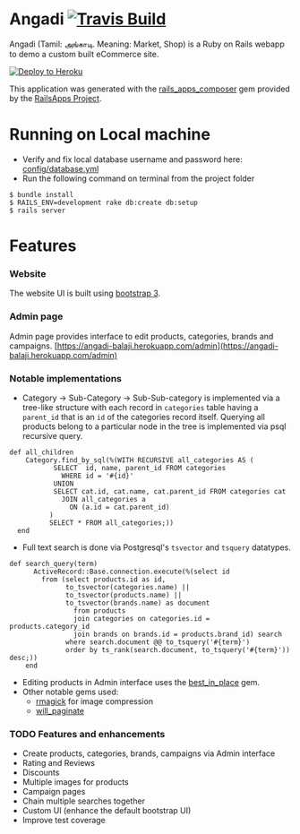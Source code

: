 Angadi [![Travis Build](https://travis-ci.org/balaji/angadi.svg?branch=master)](https://travis-ci.org/balaji/angadi.svg?branch=master)
================
Angadi (Tamil: அங்காடி. Meaning: Market, Shop) is a Ruby on Rails webapp to demo a custom built eCommerce site.

[![Deploy to Heroku](https://www.herokucdn.com/deploy/button.png)](https://heroku.com/deploy)

This application was generated with the [rails_apps_composer](https://github.com/RailsApps/rails_apps_composer) gem
provided by the [RailsApps Project](http://railsapps.github.io/).

Running on Local machine
========================
* Verify and fix local database username and password here: [config/database.yml](https://github.com/balaji/angadi/blob/master/config/database.yml)
* Run the following command on terminal from the project folder
```
$ bundle install
$ RAILS_ENV=development rake db:create db:setup
$ rails server
```

Features
========
### Website
The website UI is built using [bootstrap 3](http://getbootstrap.com). 

### Admin page
Admin page provides interface to edit products, categories, brands and campaigns. [https://angadi-balaji.herokuapp.com/admin](https://angadi-balaji.herokuapp.com/admin)

### Notable implementations
* Category -> Sub-Category -> Sub-Sub-category is implemented via a tree-like structure with each record in `categories` table having a `parent_id` that is an `id` of the categories record itself. Querying all products belong to a particular node in the tree is implemented via psql recursive query.
```
def all_children
    Category.find_by_sql(%(WITH RECURSIVE all_categories AS (
           SELECT  id, name, parent_id FROM categories
             WHERE id = '#{id}'
           UNION
           SELECT cat.id, cat.name, cat.parent_id FROM categories cat
             JOIN all_categories a
               ON (a.id = cat.parent_id)
          )
          SELECT * FROM all_categories;))
  end
```

* Full text search is done via Postgresql's `tsvector` and `tsquery` datatypes.
```
def search_query(term)
      ActiveRecord::Base.connection.execute(%(select id
        from (select products.id as id,
              to_tsvector(categories.name) ||
              to_tsvector(products.name) ||
              to_tsvector(brands.name) as document
                from products
                join categories on categories.id = products.category_id
                join brands on brands.id = products.brand_id) search
              where search.document @@ to_tsquery('#{term}')
              order by ts_rank(search.document, to_tsquery('#{term}')) desc;))
    end
```

* Editing products in Admin interface uses the [best_in_place](https://github.com/bernat/best_in_place) gem.
* Other notable gems used:
    * [rmagick](https://github.com/rmagick/rmagick) for image compression
    * [will_paginate](https://github.com/mislav/will_paginate)

### TODO Features and enhancements
* Create products, categories, brands, campaigns via Admin interface
* Rating and Reviews
* Discounts
* Multiple images for products
* Campaign pages
* Chain multiple searches together
* Custom UI (enhance the default bootstrap UI)
* Improve test coverage

